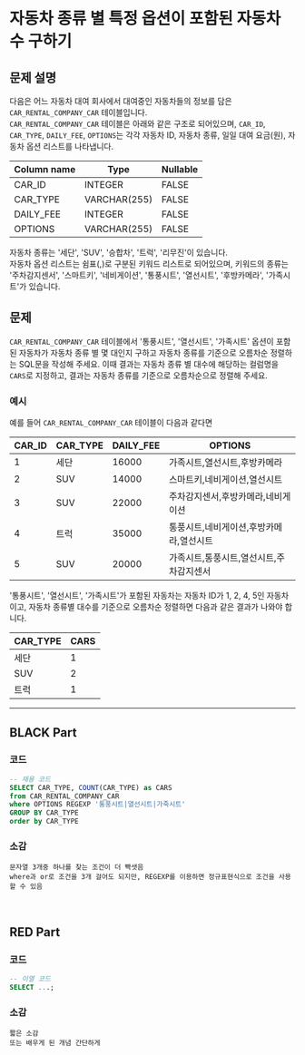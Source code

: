 # 자동차 종류 별 특정 옵션이 포함된 자동차 수 구하기

## 문제 설명

다음은 어느 자동차 대여 회사에서 대여중인 자동차들의 정보를 담은 `CAR_RENTAL_COMPANY_CAR` 테이블입니다.  
`CAR_RENTAL_COMPANY_CAR` 테이블은 아래와 같은 구조로 되어있으며, `CAR_ID`, `CAR_TYPE`, `DAILY_FEE`, `OPTIONS`는 각각 자동차 ID, 자동차 종류, 일일 대여 요금(원), 자동차 옵션 리스트를 나타냅니다.

| Column name | Type          | Nullable | 
|-------------|---------------|----------|
| CAR_ID      | INTEGER       | FALSE    |
| CAR_TYPE    | VARCHAR(255)  | FALSE    |
| DAILY_FEE   | INTEGER       | FALSE    |
| OPTIONS     | VARCHAR(255)  | FALSE    |

자동차 종류는 '세단', 'SUV', '승합차', '트럭', '리무진'이 있습니다.  
자동차 옵션 리스트는 쉼표(,)로 구분된 키워드 리스트로 되어있으며, 키워드의 종류는 '주차감지센서', '스마트키', '네비게이션', '통풍시트', '열선시트', '후방카메라', '가족시트'가 있습니다.

## 문제

`CAR_RENTAL_COMPANY_CAR` 테이블에서 '통풍시트', '열선시트', '가족시트' 옵션이 포함된 자동차가 자동차 종류 별 몇 대인지 구하고 자동차 종류를 기준으로 오름차순 정렬하는 SQL문을 작성해 주세요. 이때 결과는 자동차 종류 별 대수에 해당하는 컬럼명을 `CARS`로 지정하고, 결과는 자동차 종류를 기준으로 오름차순으로 정렬해 주세요.

### 예시

예를 들어 `CAR_RENTAL_COMPANY_CAR` 테이블이 다음과 같다면

| CAR_ID | CAR_TYPE | DAILY_FEE | OPTIONS                                 |
|--------|----------|-----------|-----------------------------------------|
| 1      | 세단     | 16000     | 가족시트,열선시트,후방카메라            |
| 2      | SUV      | 14000     | 스마트키,네비게이션,열선시트             |
| 3      | SUV      | 22000     | 주차감지센서,후방카메라,네비게이션       |
| 4      | 트럭     | 35000     | 통풍시트,네비게이션,후방카메라,열선시트 |
| 5      | SUV      | 20000     | 가족시트,통풍시트,열선시트,주차감지센서 |

'통풍시트', '열선시트', '가족시트'가 포함된 자동차는 자동차 ID가 1, 2, 4, 5인 자동차이고, 자동차 종류별 대수를 기준으로 오름차순 정렬하면 다음과 같은 결과가 나와야 합니다.

| CAR_TYPE | CARS |
|----------|------|
| 세단     | 1    |
| SUV      | 2    |
| 트럭     | 1    |


---

## BLACK Part

### 코드
```sql
-- 재용 코드
SELECT CAR_TYPE, COUNT(CAR_TYPE) as CARS
from CAR_RENTAL_COMPANY_CAR
where OPTIONS REGEXP '통풍시트|열선시트|가죽시트'
GROUP BY CAR_TYPE
order by CAR_TYPE
```
### 소감
```plaintext
문자열 3개중 하나를 찾는 조건이 더 빡샛음
where과 or로 조건을 3개 걸어도 되지만, REGEXP를 이용하면 정규표현식으로 조건을 사용할 수 있음
```

<br/>


## RED Part

### 코드
```sql
-- 이열 코드
SELECT ...;
```
### 소감
```plaintext
짧은 소감
또는 배우게 된 개념 간단하게
```
